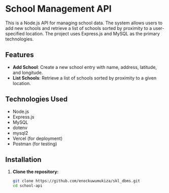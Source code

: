 # School Management API

This is a Node.js API for managing school data. The system allows users to add new schools and retrieve a list of schools sorted by proximity to a user-specified location. The project uses Express.js and MySQL as the primary technologies.

## Features

- **Add School**: Create a new school entry with name, address, latitude, and longitude.
- **List Schools**: Retrieve a list of schools sorted by proximity to a given location.

## Technologies Used

- Node.js
- Express.js
- MySQL
- dotenv
- mysql2
- Vercel (for deployment)
- Postman (for testing)

## Installation

1. **Clone the repository:**
   ```bash
   git clone https://github.com/enockuwumukiza/skl_dbms.git
   cd school-api

